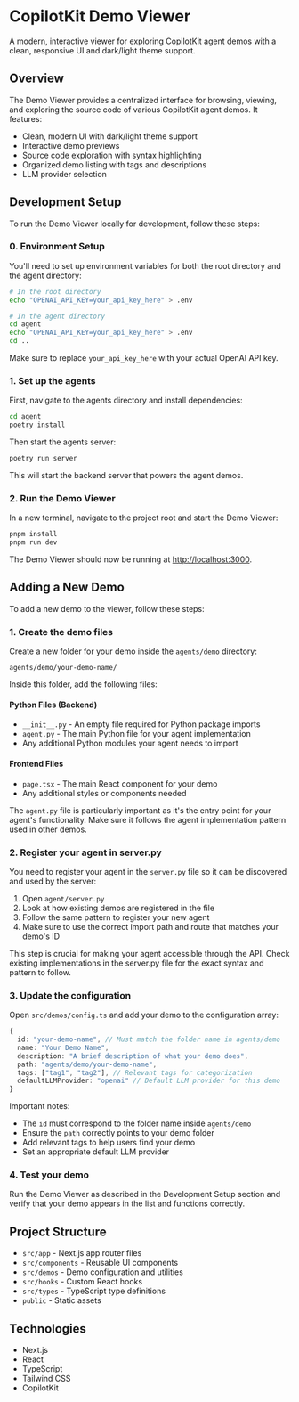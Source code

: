 # CopilotKit Demo Viewer

A modern, interactive viewer for exploring CopilotKit agent demos with a clean, responsive UI and dark/light theme support.

## Overview

The Demo Viewer provides a centralized interface for browsing, viewing, and exploring the source code of various CopilotKit agent demos. It features:

- Clean, modern UI with dark/light theme support
- Interactive demo previews
- Source code exploration with syntax highlighting
- Organized demo listing with tags and descriptions
- LLM provider selection

## Development Setup

To run the Demo Viewer locally for development, follow these steps:

### 0. Environment Setup

You'll need to set up environment variables for both the root directory and the agent directory:

```bash
# In the root directory
echo "OPENAI_API_KEY=your_api_key_here" > .env

# In the agent directory
cd agent
echo "OPENAI_API_KEY=your_api_key_here" > .env
cd ..
```

Make sure to replace `your_api_key_here` with your actual OpenAI API key.

### 1. Set up the agents

First, navigate to the agents directory and install dependencies:

```bash
cd agent
poetry install
```

Then start the agents server:

```bash
poetry run server
```

This will start the backend server that powers the agent demos.

### 2. Run the Demo Viewer

In a new terminal, navigate to the project root and start the Demo Viewer:

```bash
pnpm install
pnpm run dev
```

The Demo Viewer should now be running at [http://localhost:3000](http://localhost:3000).

## Adding a New Demo

To add a new demo to the viewer, follow these steps:

### 1. Create the demo files

Create a new folder for your demo inside the `agents/demo` directory:

```
agents/demo/your-demo-name/
```

Inside this folder, add the following files:

#### Python Files (Backend)
- `__init__.py` - An empty file required for Python package imports
- `agent.py` - The main Python file for your agent implementation
- Any additional Python modules your agent needs to import

#### Frontend Files
- `page.tsx` - The main React component for your demo
- Any additional styles or components needed

The `agent.py` file is particularly important as it's the entry point for your agent's functionality. Make sure it follows the agent implementation pattern used in other demos.

### 2. Register your agent in server.py

You need to register your agent in the `server.py` file so it can be discovered and used by the server:

1. Open `agent/server.py`
2. Look at how existing demos are registered in the file
3. Follow the same pattern to register your new agent
4. Make sure to use the correct import path and route that matches your demo's ID

This step is crucial for making your agent accessible through the API. Check existing implementations in the server.py file for the exact syntax and pattern to follow.

### 3. Update the configuration

Open `src/demos/config.ts` and add your demo to the configuration array:

```typescript
{
  id: "your-demo-name", // Must match the folder name in agents/demo
  name: "Your Demo Name",
  description: "A brief description of what your demo does",
  path: "agents/demo/your-demo-name",
  tags: ["tag1", "tag2"], // Relevant tags for categorization
  defaultLLMProvider: "openai" // Default LLM provider for this demo
}
```

Important notes:
- The `id` must correspond to the folder name inside `agents/demo`
- Ensure the `path` correctly points to your demo folder
- Add relevant tags to help users find your demo
- Set an appropriate default LLM provider

### 4. Test your demo

Run the Demo Viewer as described in the Development Setup section and verify that your demo appears in the list and functions correctly.

## Project Structure

- `src/app` - Next.js app router files
- `src/components` - Reusable UI components
- `src/demos` - Demo configuration and utilities
- `src/hooks` - Custom React hooks
- `src/types` - TypeScript type definitions
- `public` - Static assets

## Technologies

- Next.js
- React
- TypeScript
- Tailwind CSS
- CopilotKit 
